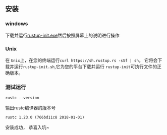 ## 安装 

### windows
下载并运行[rustup-init.exe](https://win.rustup.rs/)然后按照屏幕上的说明进行操作

### Unix
在 `Unix`上，在您的终端运行`curl https://sh.rustup.rs -sSf | sh`。 它将会下载并运行`rustup-init.sh`,它为您的平台下载并运行 `rustup-init`可执行文件的正确版本。

### 测试运行 
```
rustc --version
```
输出rustc编译器的版本号 
```
rustc 1.23.0 (766bd11c8 2018-01-01)
```

安装成功， 恭喜入坑~ 